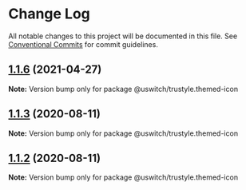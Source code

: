 # Change Log

All notable changes to this project will be documented in this file.
See [Conventional Commits](https://conventionalcommits.org) for commit guidelines.

## [1.1.6](https://github.com/uswitch/trustyle/compare/@uswitch/trustyle.themed-icon@1.1.5...@uswitch/trustyle.themed-icon@1.1.6) (2021-04-27)

**Note:** Version bump only for package @uswitch/trustyle.themed-icon





## [1.1.3](https://github.com/uswitch/trustyle/compare/@uswitch/trustyle.themed-icon@1.1.2...@uswitch/trustyle.themed-icon@1.1.3) (2020-08-11)

**Note:** Version bump only for package @uswitch/trustyle.themed-icon





## [1.1.2](https://github.com/uswitch/trustyle/compare/@uswitch/trustyle.themed-icon@1.1.0...@uswitch/trustyle.themed-icon@1.1.2) (2020-08-11)

**Note:** Version bump only for package @uswitch/trustyle.themed-icon
